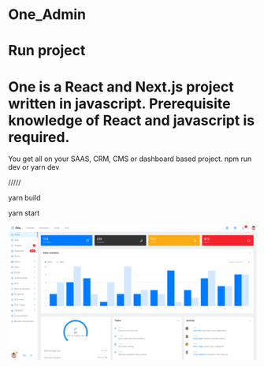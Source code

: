 # One_Admin

# Run project

# One is a React and Next.js project written in javascript. Prerequisite knowledge of React and javascript is required.

You get all on your SAAS, CRM, CMS or dashboard based project.
npm run dev or yarn dev

/////

yarn build

yarn start

<img src="public/images/main.png" alt="" style="max-width: 100%;">


